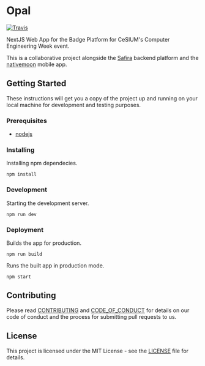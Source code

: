 [safira]: https://github.com/cesium/safira
[nativemoon]: https://github.com/cesium/nativemoon
[travis]: https://travis-ci.org/cesium/opal

# Opal

[![Travis](https://img.shields.io/travis/cesium/opal?style=flat-square)][travis]

NextJS Web App for the Badge Platform for CeSIUM's Computer Engineering Week
event.

This is a collaborative project alongside the [Safira][safira] backend platform
and the [nativemoon][nativemoon] mobile app.

## Getting Started

These instructions will get you a copy of the project up and running on your
local machine for development and testing purposes.

### Prerequisites

- [nodejs](https://nodejs.org/en/download/)

### Installing

Installing npm dependecies.

```shell
npm install
```

### Development

Starting the development server.

```shell
npm run dev
```

### Deployment

Builds the app for production.

```shell
npm run build
```

Runs the built app in production mode.

```shell
npm start
```

## Contributing

Please read [CONTRIBUTING](CONTRIBUTING.md) and
[CODE_OF_CONDUCT](CODE_OF_CONDUCT.md) for details on our code of conduct and
the process for submitting pull requests to us.

## License

This project is licensed under the MIT License - see the [LICENSE](LICENSE.txt)
file for details.
